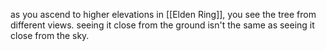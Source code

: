 as you ascend to higher elevations in [[Elden Ring]], you see the tree from different views. seeing it close from the ground isn't the same as seeing it close from the sky.